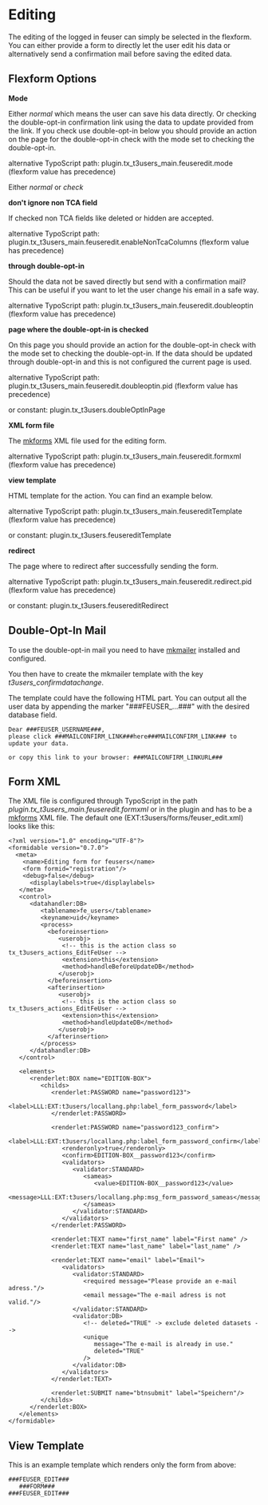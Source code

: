 Editing
=======

The editing of the logged in feuser can simply be selected in the flexform. You can either provide a form to directly let the user edit his data or alternatively send a confirmation mail before saving the edited data.

Flexform Options
----------------

**Mode**

Either *normal* which means the user can save his data directly. Or checking the double-opt-in confirmation link using the data to update provided from the link. If you check use double-opt-in below you should provide an action on the page for the double-opt-in check with the mode set to checking the double-opt-in.

alternative TypoScript path: plugin.tx\_t3users\_main.feuseredit.mode (flexform value has precedence)

Either *normal* or *check*

**don't ignore non TCA field**

If checked non TCA fields like deleted or hidden are accepted.

alternative TypoScript path: plugin.tx\_t3users\_main.feuseredit.enableNonTcaColumns (flexform value has precedence)

**through double-opt-in**

Should the data not be saved directly but send with a confirmation mail? This can be useful if you want to let the user change his email in a safe way.

alternative TypoScript path: plugin.tx\_t3users\_main.feuseredit.doubleoptin (flexform value has precedence)

**page where the double-opt-in is checked**

On this page you should provide an action for the double-opt-in check with the mode set to checking the double-opt-in. If the data should be updated through double-opt-in and this is not configured the current page is used.

alternative TypoScript path: plugin.tx\_t3users\_main.feuseredit.doubleoptin.pid (flexform value has precedence)

or constant: plugin.tx\_t3users.doubleOptInPage

**XML form file**

The [mkforms](http://typo3.org/extensions/repository/view/mkforms) XML file used for the editing form.

alternative TypoScript path: plugin.tx\_t3users\_main.feuseredit.formxml (flexform value has precedence)

**view template**

HTML template for the action. You can find an example below.

alternative TypoScript path: plugin.tx\_t3users\_main.feusereditTemplate (flexform value has precedence)

or constant: plugin.tx\_t3users.feusereditTemplate

**redirect**

The page where to redirect after successfully sending the form.

alternative TypoScript path: plugin.tx\_t3users\_main.feuseredit.redirect.pid (flexform value has precedence)

or constant: plugin.tx\_t3users.feusereditRedirect

Double-Opt-In Mail
------------------

To use the double-opt-in mail you need to have [mkmailer](http://typo3.org/extensions/repository/view/mkmailer) installed and configured.

You then have to create the mkmailer template with the key *t3users\_confirmdatachange*.

The template could have the following HTML part. You can output all the user data by appending the marker "\#\#\#FEUSER\_...\#\#\#" with the desired database field.

~~~~ {.sourceCode .HTML}
Dear ###FEUSER_USERNAME###,
please click ###MAILCONFIRM_LINK###here###MAILCONFIRM_LINK### to update your data.

or copy this link to your browser: ###MAILCONFIRM_LINKURL###
~~~~

Form XML
--------

The XML file is configured through TypoScript in the path *plugin.tx\_t3users\_main.feuseredit.formxml* or in the plugin and has to be a [mkforms](http://typo3.org/extensions/repository/view/mkforms) XML file. The default one (EXT:t3users/forms/feuser\_edit.xml) looks like this:

~~~~ {.sourceCode .xml}
<?xml version="1.0" encoding="UTF-8"?>
<formidable version="0.7.0">
  <meta>
    <name>Editing form for feusers</name>
    <form formid="registration"/>
    <debug>false</debug>
      <displaylabels>true</displaylabels>
   </meta>
   <control>
      <datahandler:DB>
         <tablename>fe_users</tablename>
         <keyname>uid</keyname>
         <process>
           <beforeinsertion>
              <userobj>
               <!-- this is the action class so tx_t3users_actions_EditFeUser -->
               <extension>this</extension>
               <method>handleBeforeUpdateDB</method>
              </userobj>
           </beforeinsertion>
           <afterinsertion>
              <userobj>
               <!-- this is the action class so tx_t3users_actions_EditFeUser -->
               <extension>this</extension>
               <method>handleUpdateDB</method>
              </userobj>
           </afterinsertion>
         </process>
      </datahandler:DB>
   </control>

   <elements>
      <renderlet:BOX name="EDITION-BOX">
         <childs>
            <renderlet:PASSWORD name="password123">
               <label>LLL:EXT:t3users/locallang.php:label_form_password</label>
            </renderlet:PASSWORD>

            <renderlet:PASSWORD name="password123_confirm">
               <label>LLL:EXT:t3users/locallang.php:label_form_password_confirm</label>
               <renderonly>true</renderonly>
               <confirm>EDITION-BOX__password123</confirm>
               <validators>
                  <validator:STANDARD>
                     <sameas>
                        <value>EDITION-BOX__password123</value>
                        <message>LLL:EXT:t3users/locallang.php:msg_form_password_sameas</message>
                     </sameas>
                  </validator:STANDARD>
               </validators>
            </renderlet:PASSWORD>

            <renderlet:TEXT name="first_name" label="First name" />
            <renderlet:TEXT name="last_name" label="last_name" />

            <renderlet:TEXT name="email" label="Email">
               <validators>
                  <validator:STANDARD>
                     <required message="Please provide an e-mail adress."/>
                     <email message="The e-mail adress is not valid."/>
                  </validator:STANDARD>
                  <validator:DB>
                     <!-- deleted="TRUE" -> exclude deleted datasets -->
                     <unique
                        message="The e-mail is already in use."
                        deleted="TRUE"
                     />
                  </validator:DB>
               </validators>
            </renderlet:TEXT>

            <renderlet:SUBMIT name="btnsubmit" label="Speichern"/>
         </childs>
      </renderlet:BOX>
   </elements>
</formidable>
~~~~

View Template
-------------

This is an example template which renders only the form from above:

~~~~ {.sourceCode .html}
###FEUSER_EDIT###
   ###FORM###
###FEUSER_EDIT###
~~~~
